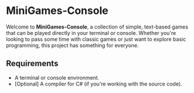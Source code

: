 # MiniGames-Console

Welcome to **MiniGames-Console**, a collection of simple, text-based games that can be played directly in your terminal or console. Whether you're looking to pass some time with classic games or just want to explore basic programming, this project has something for everyone.

## Requirements
- A terminal or console environment.
- [Optional] A compiler for C# (if you're working with the source code).
